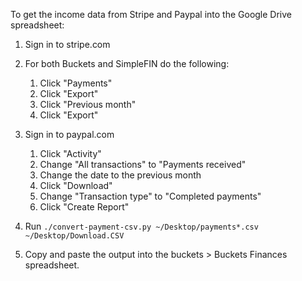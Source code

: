 To get the income data from Stripe and Paypal into the Google Drive spreadsheet:

1. Sign in to stripe.com
2. For both Buckets and SimpleFIN do the following:
   1. Click "Payments"
   2. Click "Export"
   3. Click "Previous month"
   4. Click "Export"
3. Sign in to paypal.com
   1. Click "Activity"
   2. Change "All transactions" to "Payments received"
   3. Change the date to the previous month
   4. Click "Download"
   5. Change "Transaction type" to "Completed payments"
   6. Click "Create Report"

4. Run `./convert-payment-csv.py ~/Desktop/payments*.csv ~/Desktop/Download.CSV`
5. Copy and paste the output into the buckets > Buckets Finances spreadsheet.



